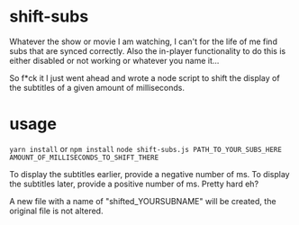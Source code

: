 # shift-subs

Whatever the show or movie I am watching, I can't for the life of me find subs that are synced correctly.
Also the in-player functionality to do this is either disabled or not working or whatever you name it...

So f\*ck it I just went ahead and wrote a node script to shift the display of the subtitles of a given amount of milliseconds.

# usage

`yarn install` or `npm install`
`node shift-subs.js PATH_TO_YOUR_SUBS_HERE AMOUNT_OF_MILLISECONDS_TO_SHIFT_THERE`

To display the subtitles earlier, provide a negative number of ms.
To display the subtitles later, provide a positive number of ms.
Pretty hard eh?

A new file with a name of "shifted_YOURSUBNAME" will be created, the original file is not altered.
